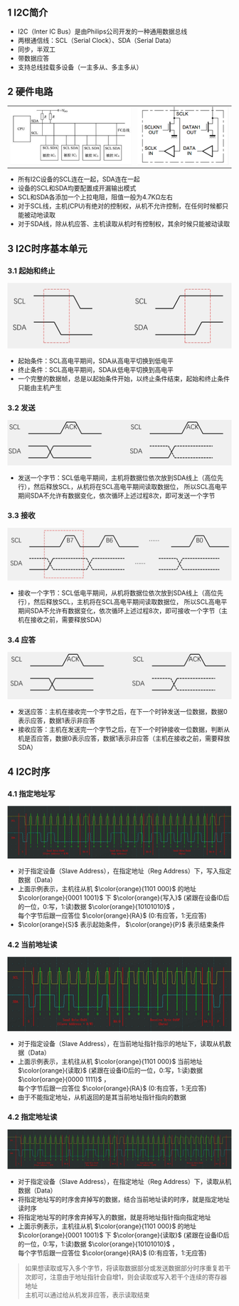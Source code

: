 ## 1 I2C简介
- I2C（Inter IC Bus）是由Philips公司开发的一种通用数据总线
- 两根通信线：SCL（Serial Clock）、SDA（Serial Data）
- 同步，半双工
- 带数据应答
- 支持总线挂载多设备（一主多从、多主多从）

## 2 硬件电路
<table border="0" margin-left: auto margin-right: auto>
  <tr>
     <td><img src="./images/I2C硬件电路1.png"> </img></td>
     <td><img src="./images/I2C硬件电路2.png"> </img></td>
  </tr>
</table>

- 所有I2C设备的SCL连在一起，SDA连在一起
- 设备的SCL和SDA均要配置成开漏输出模式
- SCL和SDA各添加一个上拉电阻，阻值一般为4.7KΩ左右
- 对于SCL线，主机(CPU)有绝对的控制权，从机不允许控制，在任何时候都只能被动地读取
- 对于SDA线，除从机应答、主机读取从机时有控制权，其余时候只能被动读取

## 3 I2C时序基本单元
### 3.1 起始和终止
<div><img src = "./images/I2C时序基本单元.png"></div>

- 起始条件：SCL高电平期间，SDA从高电平切换到低电平
- 终止条件：SCL高电平期间，SDA从低电平切换到高电平
- 一个完整的数据帧，总是以起始条件开始，以终止条件结束，起始和终止条件只能由主机产生

### 3.2 发送
<div><img src = "./images/I2C发送.png"></div>

- 发送一个字节：SCL低电平期间，主机将数据位依次放到SDA线上（高位先行），然后释放SCL，从机将在SCL高电平期间读取数据位，
所以SCL高电平期间SDA不允许有数据变化，依次循环上述过程8次，即可发送一个字节

### 3.3 接收
<div><img src = "./images/I2C接收.png"></div>

- 接收一个字节：SCL低电平期间，从机将数据位依次放到SDA线上（高位先行），然后释放SCL，主机将在SCL高电平期间读取数据位，
所以SCL高电平期间SDA不允许有数据变化，依次循环上述过程8次，即可接收一个字节（主机在接收之前，需要释放SDA）

### 3.4 应答
<div><img src = "./images/I2C应答.png"></div>

- 发送应答：主机在接收完一个字节之后，在下一个时钟发送一位数据，数据0表示应答，数据1表示非应答
- 接收应答：主机在发送完一个字节之后，在下一个时钟接收一位数据，判断从机是否应答，数据0表示应答，数据1表示非应答（主机在接收之前，需要释放SDA）

## 4 I2C时序
### 4.1 指定地址写
<div><img src = "./images/I2C时序指定地址写.png"></div>

- 对于指定设备（Slave Address），在指定地址（Reg Address）下，写入指定数据（Data）
- 上面示例表示，主机往从机 $\color{orange}{1101 000}$ 的地址 $\color{orange}{0001 1001}$ 下 $\color{orange}{写入}$ 
(紧跟在设备ID后的一位，0:写，1:读)数据 $\color{orange}{10101010}$ ，  
每个字节后跟一应答位 $\color{orange}{RA}$ (0:有应答，1:无应答)
-  $\color{orange}{S}$ 表示起始条件， $\color{orange}{P}$ 表示结束条件

### 4.2 当前地址读
<div><img src = "./images/I2C时序当前地址读.png"></div>

- 对于指定设备（Slave Address），在当前地址指针指示的地址下，读取从机数据（Data）
- 上面示例表示，主机往从机 $\color{orange}{1101 000}$ 当前地址 $\color{orange}{读取}$ 
(紧跟在设备ID后的一位，0:写，1:读)数据 $\color{orange}{0000 1111}$ ，  
每个字节后跟一应答位 $\color{orange}{RA}$ (0:有应答，1:无应答)
- 由于不能指定地址，从机返回的是其当前地址指针指向的数据

### 4.2 指定地址读
<div><img src = "./images/I2C时序指定地址读.png"></div>

- 对于指定设备（Slave Address），在指定地址（Reg Address）下，读取从机数据（Data）
- 将指定地址写的时序舍弃掉写的数据，结合当前地址读的时序，就是指定地址读时序
- 将指定地址写的时序舍弃掉写入的数据，就是将地址指针指向指定地址
- 上面示例表示，主机往从机 $\color{orange}{1101 000}$ 的地址 $\color{orange}{0001 1001}$ 下 $\color{orange}{读取}$ 
(紧跟在设备ID后的一位，0:写，1:读)数据 $\color{orange}{10101010}$ ，  
每个字节后跟一应答位 $\color{orange}{RA}$ (0:有应答，1:无应答)

>如果想读取或写入多个字节，将读取数据部分或发送数据部分时序重复若干次即可，注意由于地址指针会自增1，则会读取或写入若干个连续的寄存器地址  
>主机可以通过给从机发非应答，表示读取结束  
